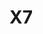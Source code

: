 # X7

<figure><img src="https://lh7-rt.googleusercontent.com/docsz/AD_4nXcKUbwnB2taQhq8hpTbK2OWtWhpSnFD0mIXyTLx_jn4GCyUcPa5itnRwOBEhISVlsXvvTp9f0HxDznUXSgJWM6J6dYAdUJY6nhiWofcu3fVa1Rwk8tpEVy7Pq5ngBDWBGcTexead41sofcA4MLGIPsuhXk?key=KPIJ3AmaEpIoWdRMwkbk_Q" alt=""><figcaption></figcaption></figure>
